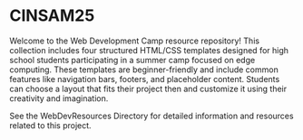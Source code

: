 # CINSAM25

Welcome to the Web Development Camp resource repository! This collection includes four structured HTML/CSS templates designed for high school students participating in a summer camp focused on edge computing.
These templates are beginner-friendly and include common features like navigation bars, footers, and placeholder content. Students can choose a layout that fits their project then and customize it using their creativity and imagination. 

See the WebDevResources Directory for detailed information and resources related to this project. 
